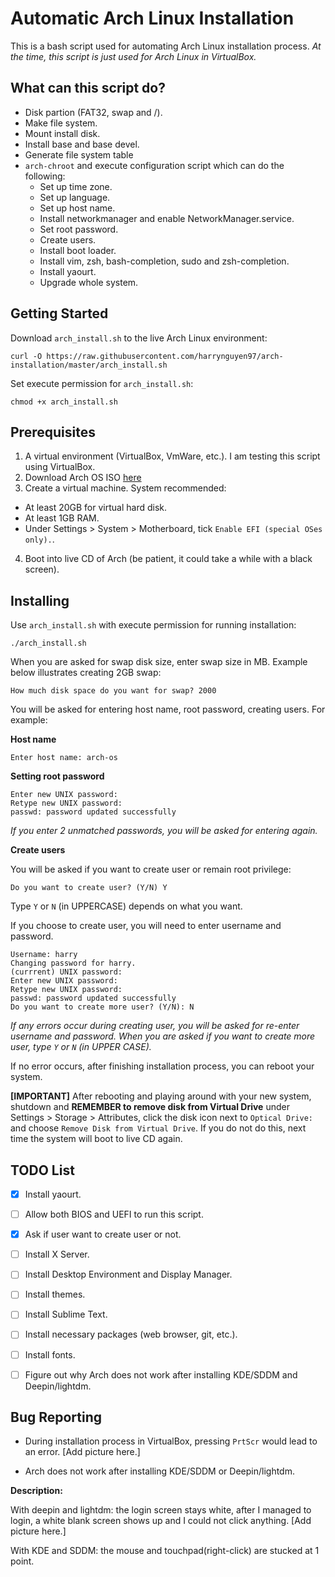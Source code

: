 # Automatic Arch Linux Installation

This is a bash script used for automating Arch Linux installation process. *At the time, this script is just used for Arch Linux in VirtualBox.*

## What can this script do? 
- Disk partion (FAT32, swap and /).
- Make file system.
- Mount install disk.
- Install base and base devel.
- Generate file system table
- `arch-chroot` and execute configuration script which can do the following:
  * Set up time zone.
  * Set up language.
  * Set up host name.
  * Install networkmanager and enable NetworkManager.service.
  * Set root password.
  * Create users.
  * Install boot loader.
  * Install vim, zsh, bash-completion, sudo and zsh-completion.
  * Install yaourt.
  * Upgrade whole system.

## Getting Started

Download `arch_install.sh` to the live Arch Linux environment:

```
curl -O https://raw.githubusercontent.com/harrynguyen97/arch-installation/master/arch_install.sh
```

Set execute permission for `arch_install.sh`:

```
chmod +x arch_install.sh
```

## Prerequisites
1. A virtual environment (VirtualBox, VmWare, etc.). I am testing this script using VirtualBox.
2. Download Arch OS ISO [here](https://mirror.aarnet.edu.au/pub/archlinux/iso/2018.08.01/archlinux-2018.08.01-x86_64.iso)
3. Create a virtual machine. System recommended:
  * At least 20GB for virtual hard disk.
  * At least 1GB RAM.
  * Under Settings > System > Motherboard, tick `Enable EFI (special OSes only).`.
4. Boot into live CD of Arch (be patient, it could take a while with a black screen).

## Installing
Use `arch_install.sh` with execute permission for running installation:
```
./arch_install.sh
```

When you are asked for swap disk size, enter swap size in MB. Example below illustrates creating 2GB swap:
```
How much disk space do you want for swap? 2000
```

You will be asked for entering host name, root password, creating users. For example:

**Host name**
```
Enter host name: arch-os
```

**Setting root password**
```
Enter new UNIX password:
Retype new UNIX password:
passwd: password updated successfully
```
*If you enter 2 unmatched passwords, you will be asked for entering again.*

**Create users**

You will be asked if you want to create user or remain root privilege:
```
Do you want to create user? (Y/N) Y
```
Type `Y` or `N` (in UPPERCASE) depends on what you want.


If you choose to create user, you will need to enter username and password.
```
Username: harry
Changing password for harry.
(currrent) UNIX password:
Enter new UNIX password:
Retype new UNIX password:
passwd: password updated successfully
Do you want to create more user? (Y/N): N
```
*If any errors occur during creating user, you will be asked for re-enter username and password.*
*When you are asked if you want to create more user, type `Y` or `N` (in UPPER CASE).*

If no error occurs, after finishing installation process, you can reboot your system.

**[IMPORTANT]** After rebooting and playing around with your new system, shutdown and **REMEMBER to remove disk from Virtual Drive** under Settings > Storage > Attributes, click the disk icon next to `Optical Drive:` and choose `Remove Disk from Virtual Drive`. If you do not do this, next time the system will boot to live CD again.

## TODO List
- [x] Install yaourt.
- [ ] Allow both BIOS and UEFI to run this script.
- [x] Ask if user want to create user or not.
- [ ] Install X Server.
- [ ] Install Desktop Environment and Display Manager.
- [ ] Install themes.
- [ ] Install Sublime Text.
- [ ] Install necessary packages (web browser, git, etc.).
- [ ] Install fonts.

- [ ] Figure out why Arch does not work after installing KDE/SDDM and Deepin/lightdm.

## Bug Reporting

- During installation process in VirtualBox, pressing `PrtScr` would lead to an error.
[Add picture here.]

- Arch does not work after installing KDE/SDDM or Deepin/lightdm.

**Description:**

With deepin and lightdm: the login screen stays white, after I managed to login, a white blank screen shows up and I could not click anything.
[Add picture here.]

With KDE and SDDM: the mouse and touchpad(right-click) are stucked at 1 point.
